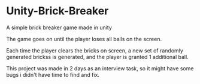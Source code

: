 # Unity-Brick-Breaker
A simple brick breaker game made in unity

The game goes on until the player loses all balls on the screen.

Each time the player clears the bricks on screen, a new set of randomly generated brickss is generated, and the player is granted 1 additional ball.

This project was made in 2 days as an interview task, so it might have some bugs i didn't have time to find and fix.
